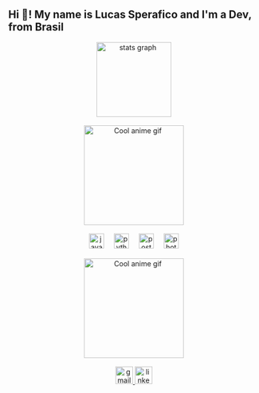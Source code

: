 <h2 align="left">Hi 👋! My name is Lucas Sperafico and I'm a Dev, from Brasil</h2>

<!-- STATS -->
<div align="center">
  <img src="https://github-readme-stats.vercel.app/api?username=lucasSperafico&hide_title=false&hide_rank=false&show_icons=true&include_all_commits=true&count_private=true&disable_animations=false&theme=rose_pine&locale=en&hide_border=false" height="150" alt="stats graph" />
</div>

<br>

<div align="center">
  <img height="200" src="https://media.giphy.com/media/Pk95J8998AQLrsGOle/giphy.gif" alt="Cool anime gif" />
</div>


<br>

<!-- TECH STACK -->
<div align="center">
  <img src="https://cdn.jsdelivr.net/gh/devicons/devicon/icons/java/java-original.svg" height="30" alt="java logo" />
  <img width="12" />
  <img src="https://cdn.jsdelivr.net/gh/devicons/devicon/icons/python/python-original.svg" height="30" alt="python logo" />
  <img width="12" />
  <img src="https://cdn.jsdelivr.net/gh/devicons/devicon/icons/postgresql/postgresql-original.svg" height="30" alt="postgresql logo" />
  <img width="12" />
  <img src="https://cdn.jsdelivr.net/gh/devicons/devicon/icons/photoshop/photoshop-plain.svg" height="30" alt="photoshop logo" />
</div>

<br>

<!-- GIF -->
<div align="center">
  <img height="200" src="https://media3.giphy.com/media/v1.Y2lkPTc5MGI3NjExejNibnB1YWFyZzMxeWM5ZXVsYmk1ZW81ZjE5YWRheXhzZ3BpNzZuNSZlcD12MV9pbnRlcm5hbF9naWZfYnlfaWQmY3Q9Zw/Pk95J8998AQLrsGOle/giphy.gif" alt="Cool anime gif" />
</div>


<br>

<!-- CONTACT -->
<div align="center">
  <a href="mailto:lucassperaficos@gmail.com" target="_blank">
    <img src="https://img.shields.io/static/v1?message=Gmail&logo=gmail&label=&color=D14836&logoColor=white&labelColor=&style=for-the-badge" height="35" alt="gmail logo" />
  </a>
  <a href="https://www.linkedin.com/in/lucassperafico/" target="_blank">
    <img src="https://img.shields.io/static/v1?message=LinkedIn&logo=linkedin&label=&color=0077B5&logoColor=white&labelColor=&style=for-the-badge" height="35" alt="linkedin logo" />
  </a>
</div>
